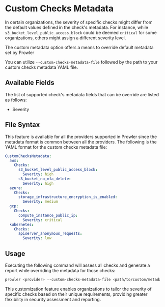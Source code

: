 # Custom Checks Metadata

In certain organizations, the severity of specific checks might differ from the default values defined in the check's metadata. For instance, while `s3_bucket_level_public_access_block` could be deemed `critical` for some organizations, others might assign a different severity level.

The custom metadata option offers a means to override default metadata set by Prowler

You can utilize `--custom-checks-metadata-file` followed by the path to your custom checks metadata YAML file.

## Available Fields

The list of supported check's metadata fields that can be override are listed as follows:

- Severity

## File Syntax

This feature is available for all the providers supported in Prowler since the metadata format is common between all the providers. The following is the YAML format for the custom checks metadata file:
```yaml title="custom_checks_metadata.yaml"
CustomChecksMetadata:
  aws:
    Checks:
      s3_bucket_level_public_access_block:
        Severity: high
      s3_bucket_no_mfa_delete:
        Severity: high
  azure:
    Checks:
      storage_infrastructure_encryption_is_enabled:
        Severity: medium
  gcp:
    Checks:
      compute_instance_public_ip:
        Severity: critical
  kubernetes:
    Checks:
      apiserver_anonymous_requests:
        Severity: low
```

## Usage

Executing the following command will assess all checks and generate a report while overriding the metadata for those checks:
```sh
prowler <provider> --custom-checks-metadata-file <path/to/custom/metadata>
```

This customization feature enables organizations to tailor the severity of specific checks based on their unique requirements, providing greater flexibility in security assessment and reporting.
